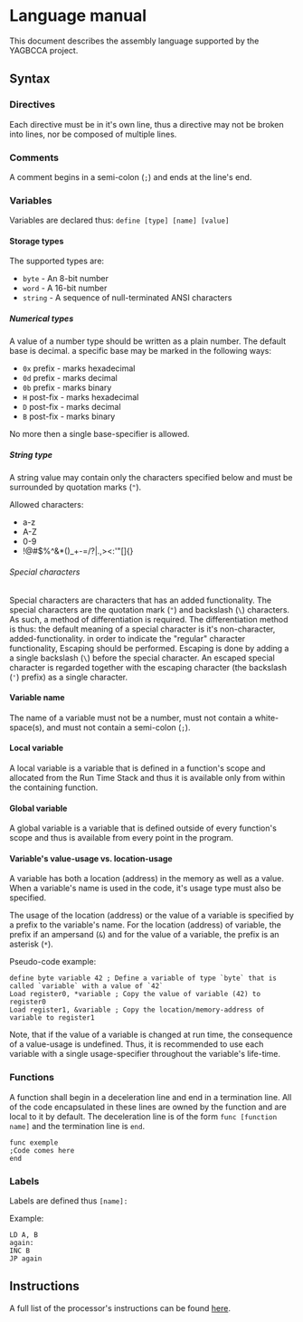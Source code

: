 # Language manual

This document describes the assembly language supported by the YAGBCCA project.

## Syntax

### Directives

Each directive must be in it's own line, thus a directive may not be broken into lines, nor be composed of multiple lines.

### Comments

A comment begins in a semi-colon (`;`) and ends at the line's end.

### Variables

Variables are declared thus: `define [type] [name] [value]`

#### Storage types

The supported types are:

- `byte` - An 8-bit number
- `word` - A 16-bit number
- `string` - A sequence of null-terminated ANSI characters

##### Numerical types

A value of a number type should be written as a plain number. The default base is decimal. a specific base may be marked in the following ways:

- `0x` prefix - marks hexadecimal
- `0d` prefix - marks decimal
- `0b` prefix - marks binary
- `H` post-fix - marks hexadecimal
- `D` post-fix - marks decimal
- `B` post-fix - marks binary

No more then a single base-specifier is allowed.

##### String type

A string value may contain only the characters specified below and must be surrounded by quotation marks (`"`).

Allowed characters:
- a-z
- A-Z
- 0-9
- !@#$%^&*()_+-=\/?|.,><:'"[]{}

###### Special characters

Special characters are characters that has an added functionality. The special characters are the quotation mark (`"`) and backslash (`\`) characters. As such, a method of differentiation is required. The differentiation method is thus: the default meaning of a special character is it's non-character, added-functionality. in order to indicate the "regular" character functionality, Escaping should be performed. Escaping is done by adding a a single backslash (`\`) before the special character. An escaped special character is regarded together with the escaping character (the backslash (`'`) prefix) as a single character.

#### Variable name

The name of a variable must not be a number, must not contain a white-space(s), and must not contain a semi-colon (`;`).

#### Local variable

A local variable is a variable that is defined in a function's scope and allocated from the Run Time Stack and thus it is available only from within the containing function.

#### Global variable

A global variable is a variable that is defined outside of every function's scope and thus is available from every point in the program.

#### Variable's value-usage vs. location-usage

A variable has both a location (address) in the memory as well as a value. When a variable's name is used in the code, it's usage type must also be specified.

The usage of the location (address) or the value of a variable is specified by a prefix to the variable's name. For the location (address) of variable, the prefix if an ampersand (`&`) and for the value of a variable, the prefix is an asterisk (`*`).

Pseudo-code example:

    define byte variable 42 ; Define a variable of type `byte` that is called `variable` with a value of `42`
    Load register0, *variable ; Copy the value of variable (42) to register0
    Load register1, &variable ; Copy the location/memory-address of variable to register1

Note, that if the value of a variable is changed at run time, the consequence of a value-usage is undefined. Thus, it is recommended to use each variable with a single usage-specifier throughout the variable's life-time.

### Functions

A function shall begin in a deceleration line and end in a termination line. All of the code encapsulated in these lines are owned by the function and are local to it by default. The deceleration line is of the form `func [function name]` and the termination line is `end`.

    func exemple
    ;Code comes here
    end

### Labels

Labels are defined thus `[name]:`

Example:

    LD A, B
    again:
    INC B
    JP again

## Instructions

A full list of the processor's instructions can be found [here](http://www.pastraiser.com/cpu/gameboy/gameboy_opcodes.html).